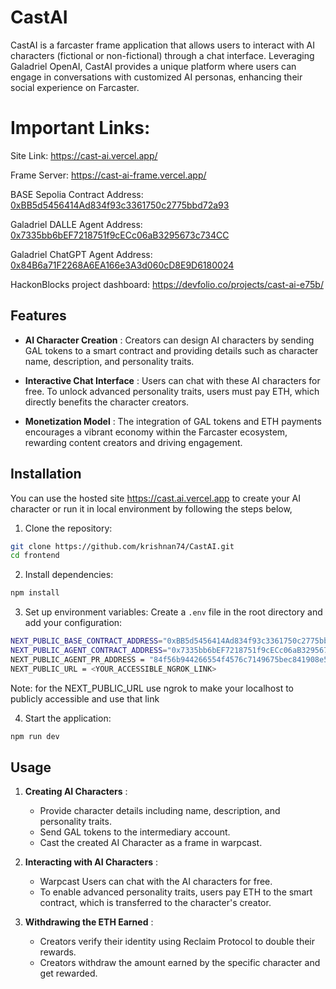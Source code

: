 # CastAI 

CastAI is a farcaster frame application that allows users to interact with AI characters (fictional or non-fictional) through a chat interface. Leveraging Galadriel OpenAI, CastAI provides a unique platform where users can engage in conversations with customized AI personas, enhancing their social experience on Farcaster.

# Important Links:

Site Link: https://cast-ai.vercel.app/

Frame Server: https://cast-ai-frame.vercel.app/

BASE Sepolia Contract Address: [0xBB5d5456414Ad834f93c3361750c2775bbd72a93](https://sepolia.basescan.org/address/0xBB5d5456414Ad834f93c3361750c2775bbd72a93)

Galadriel DALLE Agent Address: [0x7335bb6bEF7218751f9cECc06aB3295673c734CC](https://explorer.galadriel.com/address/0x7335bb6bEF7218751f9cECc06aB3295673c734CC)

Galadriel ChatGPT Agent Address: [0x84B6a71F2268A6EA166e3A3d060cD8E9D6180024](https://explorer.galadriel.com/address/0x84B6a71F2268A6EA166e3A3d060cD8E9D6180024)

HackonBlocks project dashboard: https://devfolio.co/projects/cast-ai-e75b/

## Features 
 
- **AI Character Creation** : Creators can design AI characters by sending GAL tokens to a smart contract and providing details such as character name, description, and personality traits.
 
- **Interactive Chat Interface** : Users can chat with these AI characters for free. To unlock advanced personality traits, users must pay ETH, which directly benefits the character creators.
 
- **Monetization Model** : The integration of GAL tokens and ETH payments encourages a vibrant economy within the Farcaster ecosystem, rewarding content creators and driving engagement.


## Installation 

 You can use the hosted site https://cast.ai.vercel.app to create your AI character or run it in local environment by following the steps below, 
 
1. Clone the repository:


```bash
git clone https://github.com/krishnan74/CastAI.git
cd frontend
```
 
2. Install dependencies:

```bash
npm install
```
 
3. Set up environment variables:
Create a `.env` file in the root directory and add your configuration:

```bash
NEXT_PUBLIC_BASE_CONTRACT_ADDRESS="0xBB5d5456414Ad834f93c3361750c2775bbd72a93"
NEXT_PUBLIC_AGENT_CONTRACT_ADDRESS="0x7335bb6bEF7218751f9cECc06aB3295673c734CC"
NEXT_PUBLIC_AGENT_PR_ADDRESS = "84f56b944266554f4576c7149675bec841908e51148389208ab4276f567d72b2"
NEXT_PUBLIC_URL = <YOUR_ACCESSIBLE_NGROK_LINK>
```

Note: for the NEXT_PUBLIC_URL use ngrok to make your localhost to publicly accessible and use that link
 
4. Start the application:

```bash
npm run dev
```

## Usage
 
1. **Creating AI Characters** :
    - Provide character details including name, description, and personality traits.
    - Send GAL tokens to the intermediary account.
    - Cast the created AI Character as a frame in warpcast.
 
2. **Interacting with AI Characters** :
    - Warpcast Users can chat with the AI characters for free.
    - To enable advanced personality traits, users pay ETH to the smart contract, which is transferred to the character's creator.

3. **Withdrawing the ETH Earned** :
    - Creators verify their identity using Reclaim Protocol to double their rewards.
    - Creators withdraw the amount earned by the specific character and get rewarded.


